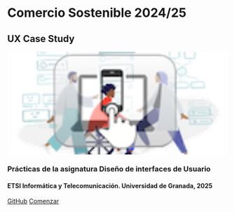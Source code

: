 <!-- _coverpage.md -->


# Comercio Sostenible 2024/25
## UX Case Study



<img align="center" src="./img/logo_diu25_mini.png" width="600" height=auto alt="Logotipo"/>





### Prácticas de la asignatura Diseño de interfaces de Usuario

#### ETSI Informática y Telecomunicación. Universidad de Granada, 2025



[GitHub](https://github.com/mgea/DIU)
[Comenzar](#DIU)

<!-- background color -->
